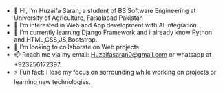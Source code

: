 - 👋 Hi, I’m Huzaifa Saran, a student of BS Software Engineering at University of Agriculture, Faisalabad Pakistan
- 👀 I’m interested in Web and App development with AI integration.
- 🌱 I’m currently learning Django Framework and i already know Python and HTML,CSS,JS,Bootstrap.
- 💞️ I’m looking to collaborate on Web projects.
- 📫 Reach me via my email: Huzaifasaran0@gmail.com or whatsapp at +923256172397.
- ⚡ Fun fact: I lose my focus on sorrounding while working on projects or learning new technologies.

<!---
HuzaifaSaran0/HuzaifaSaran0 is a ✨ special ✨ repository because its `README.md` (this file) appears on your GitHub profile.
You can click the Preview link to take a look at your changes.
--->
